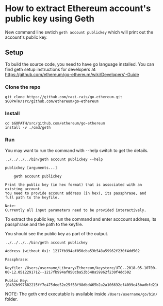 
# How to extract Ethereum account's public key using Geth

New command line swtich ```geth account publickey``` which will print out the account's public key.

## Setup
To build the source code, you need to have go language installed. You can find geth setup instructions for developers at: https://github.com/ethereum/go-ethereum/wiki/Developers'-Guide
 

### Clone the repo
``` 
git clone https://github.com/razi-rais/go-ethereum.git $GOPATH/src/github.com/ethereum/go-ethereum 
```

### Install 
```
cd $GOPATH/src/github.com/ethereum/go-ethereum 
install -v ./cmd/geth 
```

### Run

You may want to run the command with --help switch to get the details. 

```
../../../../bin/geth account publickey --help

publickey [arguments...]

    geth account publickey

Print the public key (in hex format) that is associated with an existing account.
You need to provide account address (in hex), its passphrase, and 
full path to the keyfile.

Note: 
Currently all input parameters need to be provided interactively.
```

To extract the public key, run the command and enter acccount address, its passphrase and the path to 
the keyfile. 

You should see the public key as part of the output. 

```
../../../../bin/geth account publickey 

Address (without 0x): 1217fb994af050cba53b548a59962f230f4dd502

Passphrase: 

Keyfile: /Users/username/Library/Ethereum/keystore/UTC--2018-05-10T00-00-12.051229171Z--1217fb994af050cba53b548a59962f230f4dd502

Public Key: {0432b997682215ff7e475dee52e25f58f98dbd465b2a2a106692cf4099c43badbfd216eb4c0015a9e50c81b178deae83c7f11fb27297e06fac7dd61f7bf0f43b5f} 
```

NOTE: The geth cmd executable is available inside ```/Users/username/go/bin/``` folder.

